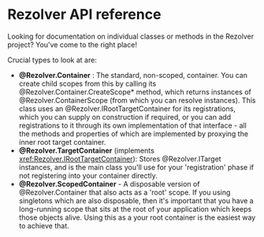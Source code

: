 # Rezolver API reference

Looking for documentation on individual classes or methods in the Rezolver project?  You've come to the right
place!

Crucial types to look at are:

- **@Rezolver.Container** : The standard, non-scoped, container.  You can create child scopes from this by calling its
@Rezolver.Container.CreateScope* method, which returns instances of @Rezolver.ContainerScope (from which you can resolve instances).
This class uses an @Rezolver.IRootTargetContainer for its registrations, which you can supply on construction if required, or you can
add registrations to it through its own implementation of that interface - all the methods and properties of which are implemented by
proxying the inner root target container.
- **@Rezolver.TargetContainer** (implements <xref:Rezolver.IRootTargetContainer>): Stores @Rezolver.ITarget instances, and 
is the main class you'll use for your 'registration' phase if not registering into your container directly.
- **@Rezolver.ScopedContainer** - A disposable version of @Rezolver.Container that also acts as a 'root' scope.  If you using singletons
which are also disposable, then it's important that you have a long-running scope that sits at the root of your application which
keeps those objects alive.  Using this as a your root container is the easiest way to achieve that.